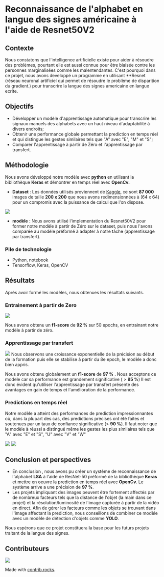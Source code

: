 # Reconnaissance de l'alphabet en langue des signes américaine à l'aide de Resnet50V2

## Contexte
Nous constatons que l'intelligence artificielle existe pour aider à résoudre des problèmes, pourtant elle est aussi connue pour être biaisée contre les personnes marginalisées comme les malentendantes. C'est pourquoi dans ce projet, nous avons developpé un programme en utilisant **Resnet (réseau neuronal artificiel qui permet de résoudre le problème de disparition du gradient.) pour transcrire la langue des signes americaine en langue ecrite.

## Objectifs
- Développer un modèle d'apprentissage automatique pour transcrire les signaux manuels des alphabets avec un haut niveau d'adaptabilité à divers endroits;
- Obtenir une performance globale permettant la prediction en temps réel et qui distingue les gestes similaires tels que "A" avec "E", "M" et "S";
- Comparer l'apprentissage à partir de Zéro et l'apprentissage par transfert.

## Méthodologie
Nous avons développé notre modèle avec **python** en utilisant la bibliothèque **Keras** et démontrer en temps réel avec **OpenCv.**

- **Dataset** : Les données utilisés proviennent de [Kaggle](https://www.kaggle.com/datasets/grassknoted/asl-alphabet), ce sont **87 000** images de taille **200 x 200** que nous avons redimensionnées à (64 x 64) pour un compromis avec la puissance de calcul que l'on dispose.
<img src = "./figure/dataset.jpg"/>

- **modèle** : Nous avons utilisé l'implementation du Resnet50V2 pour former notre modèle à partir de Zéro sur le dataset, puis nous l'avons comparée au modèle préformé à adapter à notre tâche (apprentissage par transfert).

### Pile de technologie
- Python, notebook
- Tensorflow, Keras, OpenCV

## Résultats
Après avoir formé les modèles, nous obtenues les résultats suivants.

### Entrainement à partir de Zero
<img src = "./figure/zero-precision.png"/>

Nous avons obtenu un **f1-score** de **92 %** sur 50 epochs, en entrainant notre modèle à partir de zéro.

### Apprentissage par transfert
<img src = "./figure/tr-precision.png"/>
Nous observons une croissance exponentielle de la précision au début de la formation puis elle se stabilise à partir du 8e epoch, le modèle a donc bien appris.

Nous avons obtenu globalement un **f1-score** de **97 %** . Nous acceptons ce modele car sa performance est grandement significative ( > **95 %**)
Il est donc évident qu'utiliser l'apprentissage par transfert présente des avantages en gain de temps et l'amélioration de la performance.

### Predictions en temps réel
Notre modèle a atteint des performances de prediction impressionnantes où, dans la plupart des cas, des predictions précises ont été faites et soutenues par un taux de confiance significative (> **90 %**). Il faut noter que le modèle à réussi a distingué même les gestes les plus similaires tels que "A" avec "E" et "S", "U" avec "V" et "W"

<img src = "./figure/prediction-a.png"/>
<img src = "./figure/prediction-s.png"/>

## Conclusion et perspectives
- En conclusion , nous avons pu créer un système de reconnaissance de l'alphabet **LSA** à l'aide de ResNet-50 préformé de la bibliothèque **Keras** et mettre en oeuvre la prediction en temps réel avec **OpenCv**. Le système arrive a une précision de **97 %**.
- Les projets impliquant des images peuvent être fortement affectés par de nombreux facteurs tels que la distance de l'objet (la main dans ce projet) et la résolution/luminosité de l'image capturée à partir de la vidéo en direct. Afin de gérer les facteurs comme les objets se trouvant dans l'image affectant la prediction, nous conseillons de combiner ce modèle avec un modèle de détection d'objets comme **YOLO**.

Nous espérons que ce projet constituera la base pour les futurs projets traitant de la langue des signes.

## Contributeurs
<a href="https://github.com/seriamedard/american_sign_language_recognition/graphs/contributors">
  <img src="https://contrib.rocks/image?repo=seriamedard/american_sign_language_recognition" />
</a>

Made with [contrib.rocks](https://contrib.rocks).

